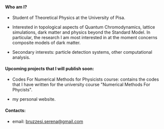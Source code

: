 #### Who am I?

- Student of Theoretical Physics at the University of Pisa.

- Interested in topological aspects of Quantum Chromodynamics, lattice simulations, dark matter and physics beyond the Standard Model. In particular, the research I am most interested in at the moment concerns composite models of dark matter.

- Secondary interests: particle detection systems, other computational analysis.

#### Upcoming projects that I will publish soon:

- Codes For Numerical Methods for Physicists course: contains the codes that I have written for the university course "Numerical Methods For Phycists".

- my personal website.

#### Contacts:

- email: bruzzesi.serena@gmail.com
